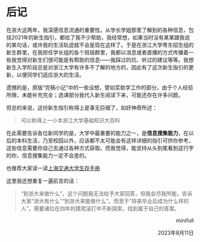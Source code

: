 # 后记

在浙大这两年，我深感信息流通的重要性。从学长学姐那里了解到的各种信息，包括2021年的新生指引，都给了我不少帮助，我经常想，如果当时没有某某跟我说的某句话，或许我的生活轨迹就不会是现在这样了。于是在浙江大学粤东招生组的新生群里，在我担任学长组的各个班级群里，我都以消息或者直播的方式传播着一些我觉得对新生们很可能是有帮助的信息——我踩过的坑、听过的建议等等。我想新生入学阶段总是对浙江大学有许多不了解的地方的，因此有了这次新生指引的更新，以便同学们适应浙大的生活。

遗憾的是，原版“完稿小记”中的一些设想，譬如奖助学工作的部分，由于个人经验所限，未能补充完全；选课部分我代入新生阅读下来，可能还存在许多问题。

但总的来说，这份新生指引称得上是事无巨细了，如好神奇所述：

> 可以称得上一小本浙江大学基础知识大百科

在此需要告诉各位新同学的是，大学中最重要的能力之一，是**信息搜集能力**，在以后的本科生活，乃至校园以外，应该都不太可能会有这样详细的指引可供你参考，这些信息需要你自己去通过各种方式获取。而我觉得，能坚持从头到尾看到这行字的你，信息搜集能力一定不会差的。

也推荐大家读一读[上海交通大学生存手册](https://survivesjtu.gitbook.io/survivesjtumanual/li-zhi-pian/huan-ying-lai-dao-shang-hai-jiao-tong-da-xue)

这里我还想重复一遍前言的话：

> “到浙大来做什么”，这个问题我无法给予大家回答，但我会尽我所能，告诉大家“浙大有什么”“到浙大来能做什么”。而至于“将来毕业后成为什么样的人”，需要诸位在四年的摸爬滚打中不断探索，找到属于自己的答案。

<p align="right">minifull</p>
<p align="right">2023年8月11日</p>

